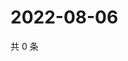 # 2022-08-06

共 0 条

<!-- BEGIN WEIBO -->
<!-- 最后更新时间 Sat Aug 06 2022 22:00:41 GMT+0800 (China Standard Time) -->

<!-- END WEIBO -->
